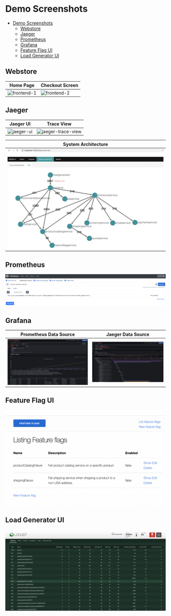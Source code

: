 # Demo Screenshots

- [Demo Screenshots](#demo-screenshots)
  - [Webstore](#webstore)
  - [Jaeger](#jaeger)
  - [Prometheus](#prometheus)
  - [Grafana](#grafana)
  - [Feature Flag UI](#feature-flag-ui)
  - [Load Generator UI](#load-generator-ui)

## Webstore

| Home Page                                                                                                         | Checkout Screen                                                                                                    |
| ----------------------------------------------------------------------------------------------------------------- | ------------------------------------------------------------------------------------------------------------------ |
| ![frontend-1](https://user-images.githubusercontent.com/15364991/194416314-d8210de5-814a-45b8-a47c-9d6bace51fa5.png) | ![frontend-2](https://user-images.githubusercontent.com/15364991/194416580-7f7ac8fe-85c0-462d-a896-6e0f6c95afac.png) |

## Jaeger

| Jaeger UI                                                                                                         | Trace View                                                                                                    |
| ----------------------------------------------------------------------------------------------------------------- | ------------------------------------------------------------------------------------------------------------------ |
| ![jaeger-ui](https://user-images.githubusercontent.com/15364991/194417029-1e40f276-8785-47fb-b645-c90820c0ff52.png) | ![jaeger-trace-view](https://user-images.githubusercontent.com/15364991/194416769-188acc26-71c9-4611-8150-aa8639f11217.png) |

| System Architecture|
| --- |
|![jaeger-system-architecture](./img/JaegerUISystemArchitecture.png)|

## Prometheus

![prometheus](./img/Prometheus.png)

## Grafana

| Prometheus Data Source |Jaeger Data Source |
| --- | --- |
| ![grafana-prometheus](./img/GrafanaDataSourceIsPrometheus.png) | ![gragana-jaeger](./img/GrafanaDataSourceIsJaeger.png) |

## Feature Flag UI

![feature-flag-ui](./img/FeatureFlagUI.png)

## Load Generator UI

![load-generator-ui](./img/LoadGeneratorUI.png)
